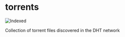 torrents 
========
![Indexed](https://img.shields.io/badge/indexed-4833-blue)

Collection of torrent files discovered in the DHT network
